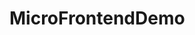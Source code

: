 # MicroFrontendDemo

<!-- 可参考：https://github.com/Ans1998/qiankun-demo/blob/main/main/webpack.config.js -->